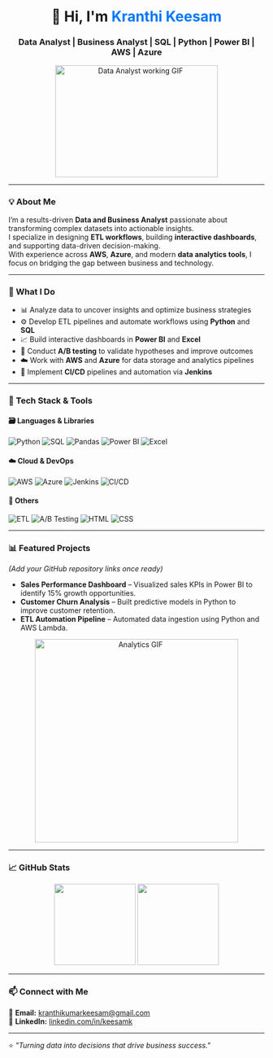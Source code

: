 <!-- Header -->
<h1 align="center">👋 Hi, I'm <span style="color:#0078ff;">Kranthi Keesam</span></h1>
<h3 align="center">Data Analyst | Business Analyst | SQL | Python | Power BI | AWS | Azure</h3>

<p align="center">
  <img src="https://media.giphy.com/media/qgQUggAC3Pfv687qPC/giphy.gif" width="320" height="220" alt="Data Analyst working GIF"/>
</p>

---

### 💡 About Me
I’m a results-driven **Data and Business Analyst** passionate about transforming complex datasets into actionable insights.  
I specialize in designing **ETL workflows**, building **interactive dashboards**, and supporting data-driven decision-making.  
With experience across **AWS**, **Azure**, and modern **data analytics tools**, I focus on bridging the gap between business and technology.  

---

### 🧠 What I Do
- 📊 Analyze data to uncover insights and optimize business strategies  
- ⚙️ Develop ETL pipelines and automate workflows using **Python** and **SQL**  
- 📈 Build interactive dashboards in **Power BI** and **Excel**  
- 🧪 Conduct **A/B testing** to validate hypotheses and improve outcomes  
- ☁️ Work with **AWS** and **Azure** for data storage and analytics pipelines  
- 🚀 Implement **CI/CD** pipelines and automation via **Jenkins**  

---

### 🧰 Tech Stack & Tools

#### 🗃️ Languages & Libraries  
![Python](https://img.shields.io/badge/Python-3776AB?style=for-the-badge&logo=python&logoColor=white)
![SQL](https://img.shields.io/badge/SQL-003B57?style=for-the-badge&logo=postgresql&logoColor=white)
![Pandas](https://img.shields.io/badge/Pandas-150458?style=for-the-badge&logo=pandas&logoColor=white)
![Power BI](https://img.shields.io/badge/Power%20BI-F2C811?style=for-the-badge&logo=power-bi&logoColor=black)
![Excel](https://img.shields.io/badge/Excel-217346?style=for-the-badge&logo=microsoft-excel&logoColor=white)

#### ☁️ Cloud & DevOps  
![AWS](https://img.shields.io/badge/AWS-FF9900?style=for-the-badge&logo=amazon-aws&logoColor=white)
![Azure](https://img.shields.io/badge/Azure-0078D4?style=for-the-badge&logo=microsoft-azure&logoColor=white)
![Jenkins](https://img.shields.io/badge/Jenkins-D24939?style=for-the-badge&logo=jenkins&logoColor=white)
![CI/CD](https://img.shields.io/badge/CI%2FCD-000000?style=for-the-badge&logo=github-actions&logoColor=white)

#### 🧰 Others  
![ETL](https://img.shields.io/badge/ETL-007396?style=for-the-badge)
![A/B Testing](https://img.shields.io/badge/A%2FB%20Testing-FF4500?style=for-the-badge)
![HTML](https://img.shields.io/badge/HTML5-E34F26?style=for-the-badge&logo=html5&logoColor=white)
![CSS](https://img.shields.io/badge/CSS3-1572B6?style=for-the-badge&logo=css3&logoColor=white)

---

### 📊 Featured Projects  
*(Add your GitHub repository links once ready)*  
- **Sales Performance Dashboard** – Visualized sales KPIs in Power BI to identify 15% growth opportunities.  
- **Customer Churn Analysis** – Built predictive models in Python to improve customer retention.  
- **ETL Automation Pipeline** – Automated data ingestion using Python and AWS Lambda.  

<p align="center">
  <img src="https://media.giphy.com/media/f9XgHHnPnDjOF1hWpl/giphy.gif" width="400" alt="Analytics GIF"/>
</p>

---

### 📈 GitHub Stats  
<p align="center">
  <img src="https://github-readme-stats.vercel.app/api?username=keesamk&show_icons=true&theme=tokyonight" height="160"/>
  <img src="https://github-readme-stats.vercel.app/api/top-langs/?username=keesamk&layout=compact&theme=tokyonight" height="160"/>
</p>

---

### 📫 Connect with Me  
📧 **Email:** [kranthikumarkeesam@gmail.com](mailto:kranthikumarkeesam@gmail.com)  
🔗 **LinkedIn:** [linkedin.com/in/keesamk](https://www.linkedin.com/in/keesamk/)  

---

⭐️ *"Turning data into decisions that drive business success."*
